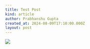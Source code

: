 ```yaml
---
title: Test Post
kind: article
author: Prabhanshu Gupta
created_at: 2024-08-09T17:10:00.000Z
layout: post
---
```

![](/images/blog/dall·e-2024-06-12-13.42.32-a-sleek-and-modern-icon-for-a-slack-bot-that-sends-reminders-for-actions-to-be-taken-for-candidates-in-the-hiring-pipeline.-the-icon-should-include-el.webp)
